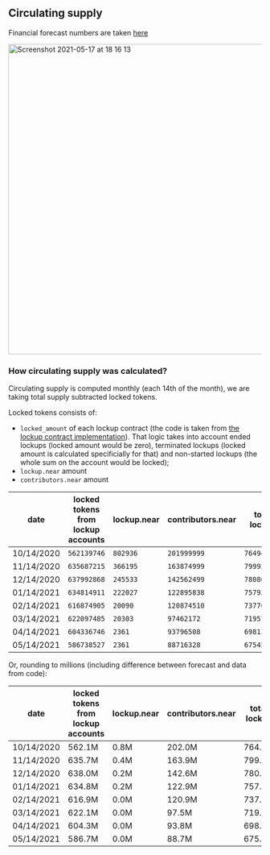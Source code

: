 ## Circulating supply

Financial forecast numbers are taken [here](https://github.com/near/near-explorer/blob/master/frontend/src/pages/api/circulating-supply.js#L4) 

<img width="616" alt="Screenshot 2021-05-17 at 18 16 13" src="https://user-images.githubusercontent.com/11246099/118513080-05504700-b73c-11eb-9d35-cf9353b181a5.png">

### How circulating supply was calculated?

Circulating supply is computed monthly (each 14th of the month), we are taking total supply subtracted locked tokens.

Locked tokens consists of:
- `locked_amount` of each lockup contract (the code is taken from [the lockup contract implementation](https://github.com/near/core-contracts/blob/master/lockup/src/getters.rs#L64)).
  That logic takes into account ended lockups (locked amount would be zero), terminated lockups (locked amount is calculated specificially for that) and non-started lockups (the whole sum on the account would be locked);
- `lockup.near` amount
- `contributors.near` amount


date|locked tokens from lockup accounts|lockup.near|contributors.near|total locked|total circulating|forecast|total supply|
-|-|-|-|-|-|-|-
10/14/2020|`562139746`|`802936`|`201999999`|`764942681`|`235057243`|`157503033`|`999999924`
11/14/2020|`635687215`|`366195`|`163874999`|`799928409`|`204127204`|`189443528`|`1004055613`
12/14/2020|`637992868`|`245533`|`142562499`|`780800900`|`227306254`|`221413208`|`1008107154`
01/14/2021|`634814911`|`222027`|`122895838`|`757932776`|`254035392`|`253434736`|`1011968168`
02/14/2021|`616874905`|`20090`|`120874510`|`737769505`|`277981655`|`285584565`|`1015751160`
03/14/2021|`622097485`|`20303`|`97462172`|`719579960`|`299634810`|`317530390`|`1019214770`
04/14/2021|`604336746`|`2361`|`93796508`|`698135615`|`325405443`|`349452304`|`1023541058`
05/14/2021|`586738527`|`2361`|`88716328`|`675457216`|`352223862`|`375909857`|`1027681078`

Or, rounding to millions (including difference between forecast and data from code):

date|locked tokens from lockup accounts|lockup.near|contributors.near|total locked|total circulating|forecast|difference|total supply|
-|-|-|-|-|-|-|-|-
10/14/2020|562.1M|0.8M|202.0M|764.9M|235.1M|157.5M|77.6M|1000.0M
11/14/2020|635.7M|0.4M|163.9M|799.9M|204.1M|189.4M|14.7M|1004.1M
12/14/2020|638.0M|0.2M|142.6M|780.8M|227.3M|221.4M|5.9M|1008.1M
01/14/2021|634.8M|0.2M|122.9M|757.9M|254.0M|253.4M|0.6M|1012.0M
02/14/2021|616.9M|0.0M|120.9M|737.8M|278.0M|285.6M|-7.6M|1015.8M
03/14/2021|622.1M|0.0M|97.5M|719.6M|299.6M|317.5M|-17.9M|1019.2M
04/14/2021|604.3M|0.0M|93.8M|698.1M|325.4M|349.5M|-24.0M|1023.5M
05/14/2021|586.7M|0.0M|88.7M|675.5M|352.2M|375.9M|-23.7M|1027.7M
